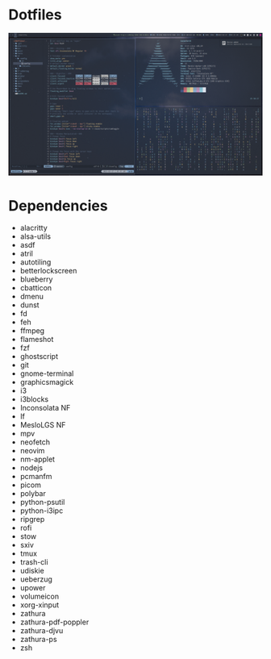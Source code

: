 # Dotfiles
![Alt text](./screenshots/arch.png "Arch")

# Dependencies
- alacritty
- alsa-utils
- asdf
- atril
- autotiling
- betterlockscreen
- blueberry
- cbatticon
- dmenu
- dunst
- fd
- feh
- ffmpeg
- flameshot
- fzf
- ghostscript
- git
- gnome-terminal 
- graphicsmagick
- i3
- i3blocks
- Inconsolata NF
- lf
- MesloLGS NF
- mpv
- neofetch
- neovim
- nm-applet
- nodejs
- pcmanfm
- picom
- polybar
- python-psutil
- python-i3ipc
- ripgrep
- rofi
- stow
- sxiv
- tmux
- trash-cli
- udiskie
- ueberzug
- upower
- volumeicon
- xorg-xinput
- zathura
- zathura-pdf-poppler
- zathura-djvu
- zathura-ps
- zsh
